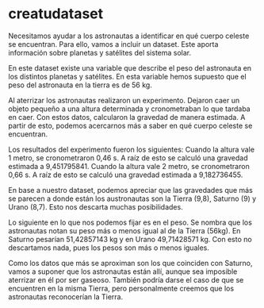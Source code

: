 # creatudataset

Necesitamos ayudar a los astronautas a identificar en qué cuerpo celeste se encuentran. Para ello, vamos a incluir un dataset. Este aporta información sobre planetas y satélites del sistema solar. 

En este dataset existe una variable que describe el peso del astronauta en los distintos planetas y satélites. En esta variable hemos supuesto que el peso del astronauta en la tierra es de 56 kg.

Al aterrizar los astronautas realizaron un experimento. Dejaron caer un objeto pequeño a una altura determinada y cronometraban lo que tardaba en caer. Con estos datos, calcularon la gravedad de manera estimada. A partir de esto, podemos acercarnos más a saber en qué cuerpo celeste se encuentran. 

Los resultados del experimento fueron los siguientes: 
Cuando la altura vale 1 metro, se cronometraron 0,46 s. A raíz de esto se calculó una gravedad estimada a 9,451795841.
Cuando la altura vale 2 metro, se cronometraron 0,66 s. A raíz de esto se calculó una gravedad estimada a 9,182736455.

En base a nuestro dataset, podemos apreciar que las gravedades que más se parecen a donde están los austronautas son la Tierra (9,8), Saturno (9) y Urano (8,7). Esto nos descarta muchas posibilidades. 

Lo siguiente en lo que nos podemos fijar es en el peso. Se nombra que los astronautas notan su peso más o menos igual al de la Tierra (56kg). En Saturno pesarían 51,42857143 kg y en Urano 49,71428571 kg. Con esto no descartamos nada, pues los pesos son más o menos iguales.

Como los datos que más se aproximan son los que coinciden con Saturno, vamos a suponer que los astronautas están allí, aunque sea imposible aterrizar en él por ser gaseoso. También podría darse el caso de que se encuentren en la misma Tierra, pero personalmente creemos que los astronautas reconocerían la Tierra.

